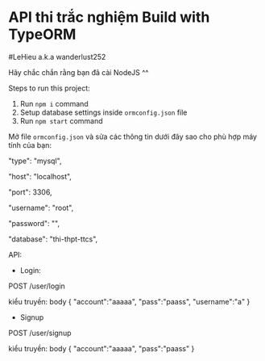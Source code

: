 # API thi trắc nghiệm Build with TypeORM
#LeHieu a.k.a wanderlust252

Hãy chắc chắn rằng bạn đã cài NodeJS ^^

Steps to run this project:

1. Run `npm i` command
2. Setup database settings inside `ormconfig.json` file
3. Run `npm start` command

Mở file `ormconfig.json` và sửa các thông tin dưới đây sao cho phù hợp máy tính của bạn:

"type": "mysql",

"host": "localhost",

"port": 3306,

"username": "root",

"password": "",

"database": "thi-thpt-ttcs",

API:

- Login:

POST /user/login

kiểu truyền: body 
{
	"account":"aaaaa",
	"pass":"paass",
	"username":"a"
}

- Signup

POST /user/signup

kiểu truyền: body 
{
	"account":"aaaaa",
	"pass":"paass"
}
